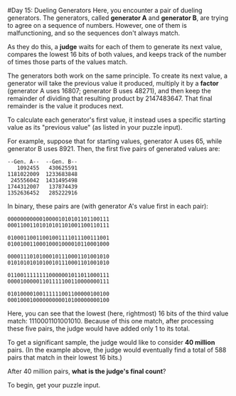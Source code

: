 #Day 15: Dueling Generators
Here, you encounter a pair of dueling generators. The generators, called **generator A** and **generator B**, are 
trying to agree on a sequence of numbers. However, one of them is malfunctioning, and so the sequences don't 
always match.

As they do this, a **judge** waits for each of them to generate its next value, compares the lowest 16 bits of 
both values, and keeps track of the number of times those parts of the values match.

The generators both work on the same principle. To create its next value, a generator will take the previous 
value it produced, multiply it by a **factor** (generator A uses 16807; generator B uses 48271), and then keep the 
remainder of dividing that resulting product by 2147483647. That final remainder is the value it produces next.

To calculate each generator's first value, it instead uses a specific starting value as its "previous value" 
(as listed in your puzzle input).

For example, suppose that for starting values, generator A uses 65, while generator B uses 8921. Then, 
the first five pairs of generated values are:
```
--Gen. A--  --Gen. B--
   1092455   430625591
1181022009  1233683848
 245556042  1431495498
1744312007   137874439
1352636452   285222916
```
In binary, these pairs are (with generator A's value first in each pair):
```
00000000000100001010101101100111
00011001101010101101001100110111

01000110011001001111011100111001
01001001100010001000010110001000

00001110101000101110001101001010
01010101010100101110001101001010

01100111111110000001011011000111
00001000001101111100110000000111

01010000100111111001100000100100
00010001000000000010100000000100
```
Here, you can see that the lowest (here, rightmost) 16 bits of the third value match: 1110001101001010. 
Because of this one match, after processing these five pairs, the judge would have added only 1 to its total.

To get a significant sample, the judge would like to consider **40 million** pairs. (In the example above, the 
judge would eventually find a total of 588 pairs that match in their lowest 16 bits.)

After 40 million pairs, **what is the judge's final count**?

To begin, get your puzzle input.